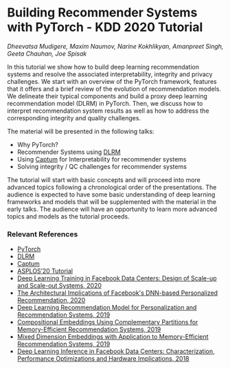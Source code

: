 Building Recommender Systems with PyTorch - KDD 2020 Tutorial
========================================================================
*Dheevatsa Mudigere, Maxim Naumov, Narine Kokhlikyan, Amanpreet Singh, Geeta Chauhan, Joe Spisak*

In this tutorial we show how to build deep learning recommendation systems and resolve the associated interpretability, integrity and privacy challenges. We start with an overview of the PyTorch framework, features that it offers and a brief review of the evolution of recommendation models. We delineate their typical components and build a proxy deep learning recommendation model (DLRM) in PyTorch. Then, we discuss how to interpret recommendation system results as well as how to address the corresponding integrity and quality challenges.

The material will be presented in the following talks:
  - Why PyTorch?
  - Recommender Systems using [DLRM](https://github.com/facebookresearch/dlrm)
  - Using [Captum](https://captum.ai/) for Interpretability for recommender systems
  - Solving integrity / QC challenges for recommender systems

The tutorial will start with basic concepts and will proceed into more advanced topics following a chronological order of the presentations. The audience is expected to have some basic understanding of deep learning frameworks and models that will be supplemented with the material in the early talks. The audience will have an opportunity to learn more advanced topics and models as the tutorial proceeds.


### Relevant References

- [PyTorch](https://pytorch.org/)
- [DLRM](https://github.com/facebookresearch/dlrm) 
- [Captum](https://captum.ai/)
- [ASPLOS’20 Tutorial](https://personal-tutorial.com/personal-at-asplos-2020/)
- [Deep Learning Training in Facebook Data Centers: Design of Scale-up and Scale-out Systems, 2020](https://arxiv.org/abs/2003.09518)
- [The Architectural Implications of Facebook's DNN-based Personalized Recommendation, 2020](https://paperswithcode.com/paper/the-architectural-implications-of-facebooks)
- [Deep Learning Recommendation Model for Personalization and Recommendation Systems, 2019](https://arxiv.org/abs/1906.00091)
- [Compositional Embeddings Using Complementary Partitions for Memory-Efficient Recommendation Systems, 2019](https://arxiv.org/abs/1909.02107)
- [Mixed Dimension Embeddings with Application to Memory-Efficient Recommendation Systems, 2019](https://arxiv.org/abs/1909.11810)
- [Deep Learning Inference in Facebook Data Centers: Characterization, Performance Optimizations and Hardware Implications, 2018](https://arxiv.org/abs/1811.09886)

